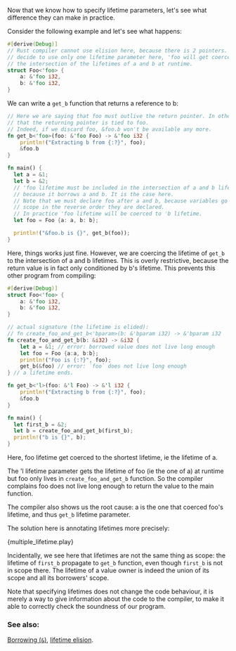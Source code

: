 Now that we know how to specify lifetime parameters, let's see what difference
they can make in practice.

Consider the following example and let's see what happens:

```rust
#[derive(Debug)]
// Rust compiler cannot use elision here, because there is 2 pointers. But we
// decide to use only one lifetime parameter here, 'foo will get coerced to
// the intersection of the lifetimes of a and b at runtime.
struct Foo<'foo> {
    a: &'foo i32,
    b: &'foo i32,
}
```

We can write a `get_b` function that returns a reference to b:

```rust
// Here we are saying that foo must outlive the return pointer. In other word,
// that the returning pointer is tied to foo.
// Indeed, if we discard foo, &foo.b won't be available any more.
fn get_b<'foo>(foo: &'foo Foo) -> &'foo i32 {
    println!("Extracting b from {:?}", foo);
    &foo.b
}

fn main() {
  let a = &1;
  let b = &2;
  // 'foo lifetime must be included in the intersection of a and b lifetime,
  // because it borrows a and b. It is the case here.
  // Note that we must declare foo after a and b, because variables go out of
  // scope in the reverse order they are declared.
  // In practice 'foo lifetime will be coerced to 'b lifetime.
  let foo = Foo {a: a, b: b};

  println!("&foo.b is {}", get_b(foo));
}
```

Here, things works just fine. However, we are coercing the lifetime of `get_b`
to the intersection of a and b lifetimes. This is overly restrictive, because
the return value is in fact only conditioned by b's lifetime. This prevents this
other program from compiling:

```rust
#[derive(Debug)]
struct Foo<'foo> {
    a: &'foo i32,
    b: &'foo i32,
}

// actual signature (the lifetime is elided):
// fn create_foo_and_get_b<'bparam>(b: &'bparam i32) -> &'bparam i32
fn create_foo_and_get_b(b: &i32) -> &i32 {
    let a = &1; // error: borrowed value does not live long enough
    let foo = Foo {a:a, b:b};
    println!("Foo is {:?}", foo);
    get_b(&foo) // error: `foo` does not live long enough
} // a lifetime ends.

fn get_b<'l>(foo: &'l Foo) -> &'l i32 {
    println!("Extracting b from {:?}", foo);
    &foo.b
}

fn main() {
  let first_b = &2;
  let b = create_foo_and_get_b(first_b);
  println!("b is {}", b);
}
```

Here, foo lifetime get coerced to the shortest lifetime, ie the lifetime of a.

The 'l lifetime parameter gets the lifetime of foo (ie the one of a) at runtime but
foo only lives in `create_foo_and_get_b` function. So the compiler complains foo
does not live long enough to return the value to the main function.

The compiler also shows us the root cause: a is the one that coerced foo's
lifetime, and thus `get_b` lifetime parameter.

The solution here is annotating lifetimes more precisely:

{multiple_lifetime.play}

Incidentally, we see here that lifetimes are not the same thing as scope: the
lifetime of `first_b` propagate to `get_b` function, even though `first_b` is
not in scope there. The lifetime of a value owner is indeed the union of its
scope and all its borrowers' scope.

Note that specifying lifetimes does not change the code behaviour, it is merely
a way to give information about the code to the compiler, to make it able to
correctly check the soundness of our program.

### See also:

[Borrowing (`&`)], [lifetime elision].

[Borrowing (`&`)]: /scope/borrow.html
[lifetime elision]: /scope/lifetime/elision.html
